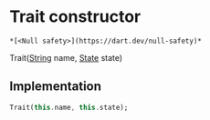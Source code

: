 


# Trait constructor




    *[<Null safety>](https://dart.dev/null-safety)*



Trait([String](https://api.flutter.dev/flutter/dart-core/String-class.html) name, [State](../../yonomi-sdk/State-class.md) state)





## Implementation

```dart
Trait(this.name, this.state);
```







